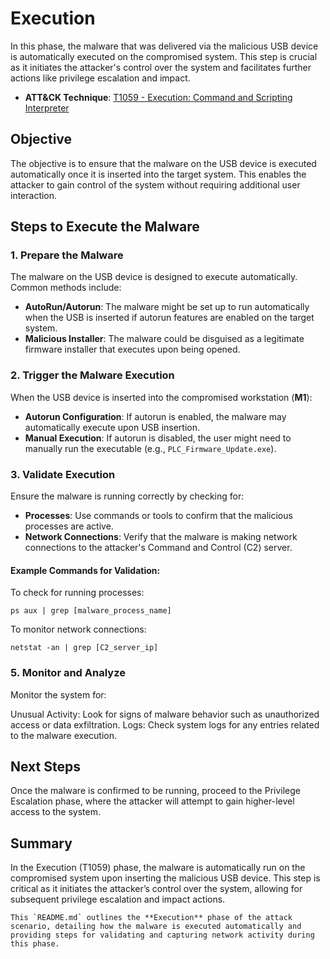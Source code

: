 # Execution

In this phase, the malware that was delivered via the malicious USB device is automatically executed on the compromised system. This step is crucial as it initiates the attacker's control over the system and facilitates further actions like privilege escalation and impact.

- **ATT&CK Technique**: [T1059 - Execution: Command and Scripting Interpreter](https://attack.mitre.org/techniques/T1059/)

## Objective

The objective is to ensure that the malware on the USB device is executed automatically once it is inserted into the target system. This enables the attacker to gain control of the system without requiring additional user interaction.

## Steps to Execute the Malware

### 1. Prepare the Malware

The malware on the USB device is designed to execute automatically. Common methods include:

- **AutoRun/Autorun**: The malware might be set up to run automatically when the USB is inserted if autorun features are enabled on the target system.
- **Malicious Installer**: The malware could be disguised as a legitimate firmware installer that executes upon being opened.

### 2. Trigger the Malware Execution

When the USB device is inserted into the compromised workstation (**M1**):

- **Autorun Configuration**: If autorun is enabled, the malware may automatically execute upon USB insertion.
- **Manual Execution**: If autorun is disabled, the user might need to manually run the executable (e.g., `PLC_Firmware_Update.exe`).

### 3. Validate Execution

Ensure the malware is running correctly by checking for:

- **Processes**: Use commands or tools to confirm that the malicious processes are active.
- **Network Connections**: Verify that the malware is making network connections to the attacker's Command and Control (C2) server.

#### Example Commands for Validation:

To check for running processes:
```
ps aux | grep [malware_process_name]
```

To monitor network connections:

```
netstat -an | grep [C2_server_ip]
```

### 5. Monitor and Analyze
Monitor the system for:

Unusual Activity: Look for signs of malware behavior such as unauthorized access or data exfiltration.
Logs: Check system logs for any entries related to the malware execution.

## Next Steps
Once the malware is confirmed to be running, proceed to the Privilege Escalation phase, where the attacker will attempt to gain higher-level access to the system.

## Summary
In the Execution (T1059) phase, the malware is automatically run on the compromised system upon inserting the malicious USB device. This step is critical as it initiates the attacker’s control over the system, allowing for subsequent privilege escalation and impact actions.

```
This `README.md` outlines the **Execution** phase of the attack scenario, detailing how the malware is executed automatically and providing steps for validating and capturing network activity during this phase.
```
